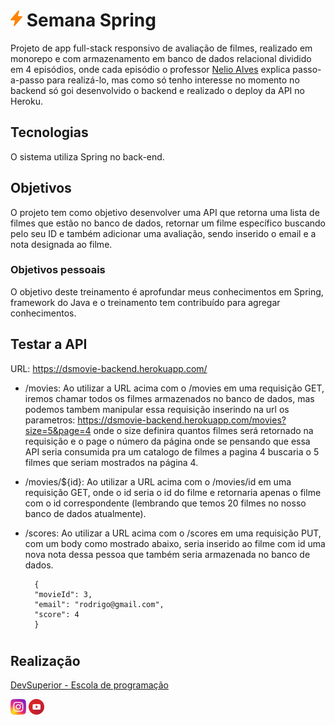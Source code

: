 # ![DevSuperior logo](https://raw.githubusercontent.com/devsuperior/bds-assets/main/ds/devsuperior-logo-small.png) Semana Spring
Projeto de app full-stack responsivo de avaliação de filmes, realizado em monorepo e com armazenamento em banco de dados relacional dividido em 4 episódios, onde cada episódio o professor [Nelio Alves](https://github.com/acenelio) explica passo-a-passo para realizá-lo, mas como só tenho interesse no momento no backend só goi desenvolvido o backend e realizado o deploy da API no Heroku.

## Tecnologias
O sistema utiliza Spring no back-end.

## Objetivos
O projeto tem como objetivo desenvolver uma API que retorna uma lista de filmes que estão no banco de dados, retornar um filme específico buscando pelo seu ID e também adicionar uma avaliação, sendo inserido o email e a nota designada ao filme.

### Objetivos pessoais 
O objetivo deste treinamento é aprofundar meus conhecimentos em Spring, framework do Java e o treinamento tem contribuído para agregar conhecimentos. 

## Testar a API
URL: https://dsmovie-backend.herokuapp.com/

- /movies: Ao utilizar a URL acima com o /movies em uma requisição GET, iremos chamar todos os filmes armazenados no banco de dados, mas podemos tambem manipular essa requisição inserindo na url os parametros: https://dsmovie-backend.herokuapp.com/movies?size=5&page=4 onde o size definira quantos filmes será retornado na requisição e o page o número da página onde se pensando que essa API seria consumida pra um catalogo de filmes a pagina 4 buscaria o 5 filmes que seriam mostrados na página 4.

- /movies/${id}: Ao utilizar a URL acima com o /movies/id em uma requisição GET, onde o id seria o id do filme e retornaria apenas o filme com o id correspondente (lembrando que temos 20 filmes no nosso banco de dados atualmente).

- /scores: Ao utilizar a URL acima com o /scores em uma requisição PUT, com um body como mostrado abaixo, seria inserido ao filme com id uma nova nota dessa pessoa que também seria armazenada no banco de dados.

        {
	    "movieId": 3,
	    "email": "rodrigo@gmail.com",
	    "score": 4
        }

    
#
## Realização
[DevSuperior - Escola de programação](https://devsuperior.com.br)

[![DevSuperior no Instagram](https://raw.githubusercontent.com/devsuperior/bds-assets/main/ds/ig-icon.png)](https://instagram.com/devsuperior.ig)
[![DevSuperior no Youtube](https://raw.githubusercontent.com/devsuperior/bds-assets/main/ds/yt-icon.png)](https://youtube.com/devsuperior)

